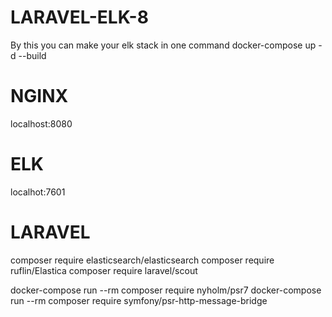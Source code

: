 # LARAVEL-ELK-8
By this you can make your elk stack in one command
docker-compose up -d --build

# NGINX
localhost:8080

# ELK
localhot:7601

# LARAVEL
composer require elasticsearch/elasticsearch
composer require ruflin/Elastica
composer require laravel/scout

docker-compose run --rm composer require nyholm/psr7
docker-compose run --rm composer require symfony/psr-http-message-bridge 
